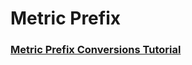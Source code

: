 # Metric Prefix
### [Metric Prefix Conversions Tutorial](https://www.youtube.com/watch?v=5EcNAxweb44)
